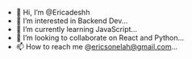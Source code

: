 - 👋 Hi, I’m @Ericadeshh
- 👀 I’m interested in Backend Dev...
- 🌱 I’m currently learning JavaScript...
- 💞️ I’m looking to collaborate on React and Python...
- 📫 How to reach me @ericsonelah@gmail.com...

<!---
Ericadeshh/Ericadeshh is a ✨ special ✨ repository because its `README.md` (this file) appears on your GitHub profile.
You can click the Preview link to take a look at your changes.
--->
